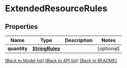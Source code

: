 # ExtendedResourceRules

## Properties
Name | Type | Description | Notes
------------ | ------------- | ------------- | -------------
**quantity** | [**StringRules**](StringRules.md) |  | [optional] 

[[Back to Model list]](../README.md#documentation-for-models) [[Back to API list]](../README.md#documentation-for-api-endpoints) [[Back to README]](../README.md)

